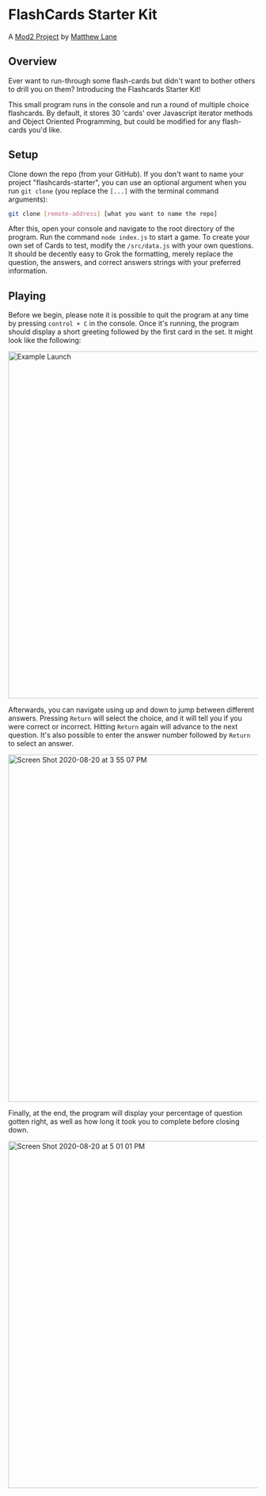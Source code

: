 # FlashCards Starter Kit
A [Mod2 Project](https://frontend.turing.io/projects/flash-cards.html) by [Matthew Lane](https://github.com/GreyMatteOr)

## Overview

Ever want to run-through some flash-cards but didn't want to bother others to drill you on them? Introducing the Flashcards Starter Kit!

This small program runs in the console and run a round of multiple choice flashcards. By default, it stores 30 'cards' over Javascript iterator methods and Object Oriented Programming, but could be modified for any flash-cards you'd like.

## Setup

Clone down the repo (from your GitHub). If you don't want to name your project "flashcards-starter", you can use an optional argument when you run `git clone` (you replace the `[...]` with the terminal command arguments):

```bash
git clone [remote-address] [what you want to name the repo]
```

After this, open your console and navigate to the root directory of the program. Run the command `node index.js` to start a game. To create your own set of Cards to test, modify the `/src/data.js` with your own questions. It should be decently easy to Grok the formatting, merely replace the question, the answers, and correct answers strings with your preferred information.

## Playing

Before we begin, please note it is possible to quit the program at any time by pressing `control + C` in the console. Once it's running, the program should display a short greeting followed by the first card in the set. It might look like the following:

<img width="700" alt="Example Launch" src="https://user-images.githubusercontent.com/65369751/90833559-26931c80-e2fd-11ea-844d-6107b884078e.png">

Afterwards, you can navigate using up and down to jump between different answers. Pressing `Return` will select the choice, and it will tell you if you were correct or incorrect. Hitting `Return` again will advance to the next question. It's also possible to enter the answer number followed by `Return` to select an answer.

<img width="700" alt="Screen Shot 2020-08-20 at 3 55 07 PM" src="https://user-images.githubusercontent.com/65369751/90833757-8db0d100-e2fd-11ea-8ae2-00038d871037.png">

Finally, at the end, the program will display your percentage of question gotten right, as well as how long it took you to complete before closing down.

<img width="700" alt="Screen Shot 2020-08-20 at 5 01 01 PM" src="https://user-images.githubusercontent.com/65369751/90837399-c6a17380-e306-11ea-9cec-6cf2827ab7c6.png">
